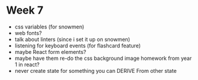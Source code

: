 # Week 7

- css variables (for snowmen)
- web fonts?
- talk about linters (since i set it up on snowmen)
- listening for keyboard events (for flashcard feature)
- maybe React form elements?
- maybe have them re-do the css background image homework from year 1 in react?
- never create state for something you can DERIVE From other state

